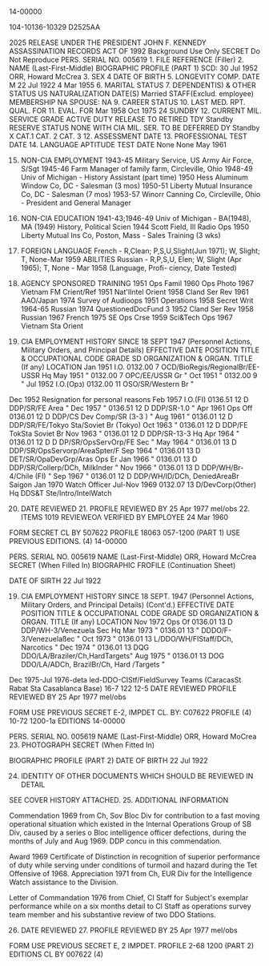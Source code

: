 14-00000

104-10136-10329
D2525AA

2025 RELEASE UNDER THE PRESIDENT JOHN F. KENNEDY ASSASSINATION RECORDS ACT OF 1992
Background Use Only SECRET
Do Not Reproduce
PERS. SERIAL NO.
005619 1. FILE REFERENCE (Filler)
2. NAME (Last-First-Middle) BIOGRAPHIC PROFILE (PART 1) SCD: 30 Jul 1952
ORR, Howard McCrea 3. SEX 4 DATE OF BIRTH 5. LONGEVITY COMP. DATE
M 22 Jul 1922 4 Mar 1955
6. MARITAL STATUS 7. DEPENDENTIS) & OTHER STATUS
US NATURALIZATION DATE(S)
Married STAFF(Exclud. employee) MEMBERSHIP
NA SPOUSE: NA
9. CAREER STATUS 10. LAST MED. RPT. QUAL. FOR 11. EVAL. FOR
Mar 1958 Oct 1975 24 SUNDBY
12. CURRENT MIL. SERVICE GRADE ACTIVE DUTY RELEASE TO RETIRED TDY Standby
RESERVE STATUS NONE WITH CIA MIL. SER.
TO BE DEFERRED DY Standby
X CAT.1 CAT. 2 CAT. 3
12. ASSESSMENT DATE 13. PROFESSIONAL TEST DATE 14. LANGUAGE APTITUDE TEST DATE
None None May 1961

15. NON-CIA EMPLOYMENT
1943-45 Military Service, US Army Air Force, S/Sgt
1945-46 Farm Manager of family farm, Circleville, Ohio
1948-49 Univ of Michigan - History Assistant (part time)
1950 Hess Aluminum Window Co, DC - Salesman (3 mos)
1950-51 Liberty Mutual Insurance Co, DC - Salesman (7 mos)
1953-57 Winorr Canning Co, Circleville, Ohio - President and General Manager

16. NON-CIA EDUCATION
1941-43;1946-49 Univ of Michigan - BA(1948), MA (1949) History, Political Scien
1944 Scott Field, Ill Radio Ops
1950 Liberty Mutual Ins Co, Poston, Mass - Sales Training (3 wks)

17. FOREIGN
LANGUAGE French - R,Clean; P,S,U,Slight(Jun 1971); W, Slight; T, None-Mar 1959
ABILITIES Russian - R,P,S,U, Elen; W, Slight (Apr 1965); T, None - Mar 1958
(Language, Profi-
ciency, Date Tested)

18. AGENCY SPONSORED TRAINING 1951 Ops Famil 1960 Ops Photo 1967 Vietnam FM Crient/Ref
1951 Nat'lIntel Orient 1958 Cland Ser Rev 1961 AAO/Japan 1974 Survey of Audioops
1951 Operations 1958 Secret Writ 1964-65 Russian 1974 QuestionedDocFund 3
1952 Cland Ser Rev 1958 Russian 1967 French 1975 SE Ops Crse
1959 Sci&Tech Ops 1967 Vietnam Sta Orient

19. CIA EMPLOYMENT HISTORY SINCE 18 SEPT 1947 (Personnel Actions, Military Orders, and Principal Details)
EFFECTIVE DATE POSITION TITLE & OCCUPATIONAL CODE GRADE SD ORGANIZATION & ORGAN. TITLE (If any) LOCATION
Jan 1951 I.O. 0132.00 7 OCD/BioRegis/RegionalBr/EE-USSR Hq
May 1951 " 0132.00 7 OPC/EE/USSR Gr "
Oct 1951 " 0132.00 9 "
Jul 1952 I.O.(Орз) 0132.00 11 OSO/SR/Western Br "

Dec 1952 Resignation for personal reasons
Feb 1957 I.O.(FI) 0136.51 12 D DDP/SR/FE Area "
Dec 1957 " 0136.51 12 D DDP/SR-1.0 "
Apr 1961 Ops Off 0136.01 12 D DDP/CS Dev Comp/SR (3-3 ) "
Aug 1961 " 0136.01 12 D DDP/SR/FE/Tokyo Sta/Soviet Br (Tokyo)
Oct 1963 " 0136.01 12 D DDP/FE TokSta Soviet Br
Nov 1963 " 0136.01 12 D DDP/SR-13-3 Hq
Apr 1964 " 0136.01 12 D D DP/SR/OpsServOrp/FE Sec "
May 1964 " 0136.01 13 D DDP/SR/OpsServorp/AreaSpter/F
Sep 1964 " 0136.01 13 D DET/SR/OpaDevGrp/Aras Ops Er
Jan 1966 " 0136.01 13 D DDP/SR/Collerp/DCh, MilkInder "
Nov 1966 " 0136.01 13 D DDP/WH/Br-4/Chile (FI) "
Sep 1967 " 0136.01 12 D DDP/WH/ID/DCh, DeniedAreaBr Saigon
Jan 1970 Watch Officer
Jul-Nov 1969 0132.07 13 D/DevCorp(Other) Hq
DDS&T Ste/Intro/IntelWatch

20. DATE REVIEWED 21. PROFILE REVIEWED BY
25 Apr 1977 mel/obs 22. ITEMS 1019 REVIEWΕΟΛ
VERIFIED BY EMPLOYEE 24 Mar 1960

FORM SECRET CL BY 507622 PROFILE 18063
057-1200 (PART 1) USE PREVIOUS EDITIONS. (4)
14-00000

PERS. SERIAL NO.
005619
NAME (Last-First-Middle)
ORR, Howard McCrea
SECRET
(When Filled In)
BIOGRAPHIC FROFILE (Continuation Sheet)

DATE OF SIRTH
22 Jul 1922

19. CIA EMPLOYMENT HISTORY SINCE 18 SEPT. 1947 (Personnel Actions, Military Orders, and Principal Details) (Cont'd.)
EFFECTIVE DATE POSITION TITLE & OCCUPATIONAL CODE GRADE SD ORGANIZATION & ORGAN. TITLE (If any) LOCATION
Nov 1972 Ops Of 0136.01 13 D DDP/WH-3/Venezuela Sec Hq
Mar 1973 " 0136.01 13 " DDDO/F-3/Venezuelaßec "
Oct 1973 " 0136.01 13 L/DDO/WH/FIStaff/DCh, Narcotics "
Dec 1974 " 0136.01 13 DQG DDO/LA/Braziler/Ch,HardTargets"
Aug 1975 " 0136.01 13 DOG DDO/LA/ADCh, BrazilBr/Ch, Hard
/Targets "

Dec 1975-Jul 1976-deta led-DDO-CIStf/FieldSurvey Teams (CaracasSt
Rabat Sta Casablanca Base) 16-7
122 12-5
DATE REVIEWED PROFILE REVIEWED BY
25 Apr 1977 mel/obs

FORM USE PREVIOUS SECRET E-2, IMPDET CL. BY: C07622 PROFILE (4)
10-72 1200-1a EDITIONS
14-00000

PERS. SERIAL NO.
005619
NAME (Last-First-Middle)
ORR, Howard MoCrea
23. PHOTOGRAPH
SECRET
(When Fitted In)

BIOGRAPHIC PROFILE (PART 2)
DATE OF BIRTH
22 Jul 1922

24. IDENTITY OF OTHER DOCUMENTS WHICH SHOULD BE REVIEWED IN DETAIL

SEE COVER HISTORY ATTACHED.
25. ADDITIONAL INFORMATION

Commendation 1969 from Ch, Sov Bloc Div for contribution to a fast moving operational
situation which existed in the Internal Operations Group of SB Div, caused by a series o
Bloc intelligence officer defections, during the months of July and Aug 1969. DDP concu
in this commendation.

Award 1969 Certificate of Distinction in recognition of superior performance of duty
while serving under conditions of turmoil and hazard during the Tet Offensive of 1968.
Appreciation 1971 from Ch, EUR Div for the Intelligence Watch assistance to the
Division.

Letter of Commandation 1976 from Chief, CI Staff for Subject's exemplar
performance while on a six months detail to Cl Staff as operations survey
team member and his substantive review of two DDO Stations.

26. DATE REVIEWED 27. PROFILE REVIEWED BY
25 Apr 1977 mel/obs

FORM USE PREVIOUS SECRET E, 2 IMPDET. PROFILE
2-68 1200 (PART 2) EDITIONS CL BY 007622 (4)
